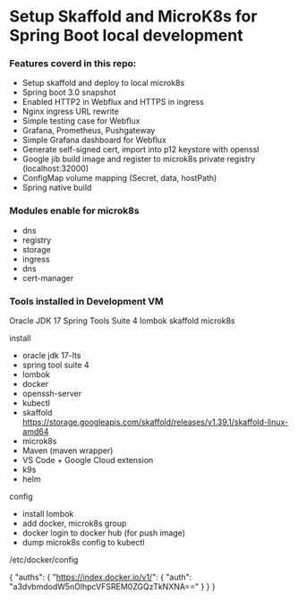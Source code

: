 # Setup Skaffold and MicroK8s for Spring Boot local development

### Features coverd in this repo:
- Setup skaffold and deploy to local microk8s
- Spring boot 3.0 snapshot
- Enabled HTTP2 in Webflux and HTTPS in ingress
- Nginx ingress URL rewrite 
- Simple testing case for Webflux
- Grafana, Prometheus, Pushgateway
- Simple Grafana dashboard for Webflux 
- Generate self-signed cert, import into p12 keystore with openssl
- Google jib build image and register to microk8s private registry (localhost:32000)
- ConfigMap volume mapping (Secret, data, hostPath)
- Spring native build  

### Modules enable for microk8s
- dns
- registry
- storage
- ingress
- dns
- cert-manager

### Tools installed in Development VM

Oracle JDK 17
Spring Tools Suite 4
lombok
skaffold
microk8s

install
- oracle jdk 17-lts
- spring tool suite 4
- lombok
- docker
- openssh-server
- kubectl
- skaffold
  https://storage.googleapis.com/skaffold/releases/v1.39.1/skaffold-linux-amd64
- microk8s
- Maven (maven wrapper)
- VS Code + Google Cloud extension
- k9s
- helm

config
- install lombok
- add docker, microk8s group
- docker login to docker hub (for push image)
- dump microk8s config to kubectl

/etc/docker/config

{
    "auths": {
        "https://index.docker.io/v1/": {
            "auth": "a3dvbmdodW5nOlhpcVFSREM0ZGQzTkNXNA=="
        }
    }
}


